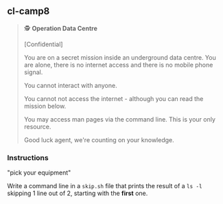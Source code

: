 ## cl-camp8

> 🕵️ **Operation Data Centre**
>
> [Confidential]
>
> You are on a secret mission inside an underground data centre. You are alone, there is no internet access and there is no mobile phone signal.
>
> You cannot interact with anyone.
>
> You cannot not access the internet - although you can read the mission below.
>
> You may access man pages via the command line. This is your only resource.
>
> Good luck agent, we're counting on your knowledge.

### Instructions

"pick your equipment"

Write a command line in a `skip.sh` file that prints the result of a `ls -l` skipping 1 line out of 2, starting with the **first** one.
